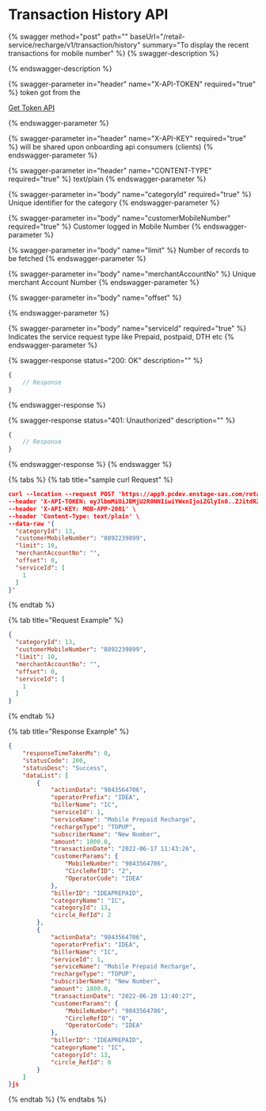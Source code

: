 # Transaction History API

{% swagger method="post" path="" baseUrl="<domain>/retail-service/recharge/v1/transaction/history" summary="To display the recent transactions for mobile number" %}
{% swagger-description %}

{% endswagger-description %}

{% swagger-parameter in="header" name="X-API-TOKEN" required="true" %}
 token got from the 

[Get Token API](../../../market-place/api-specification/version-1/get-token-api.md)


{% endswagger-parameter %}

{% swagger-parameter in="header" name="X-API-KEY" required="true" %}
will be shared upon onboarding api consumers (clients)
{% endswagger-parameter %}

{% swagger-parameter in="header" name="CONTENT-TYPE" required="true" %}
text/plain
{% endswagger-parameter %}

{% swagger-parameter in="body" name="categoryId" required="true" %}
Unique identifier for the category
{% endswagger-parameter %}

{% swagger-parameter in="body" name="customerMobileNumber" required="true" %}
Customer logged in Mobile Number
{% endswagger-parameter %}

{% swagger-parameter in="body" name="limit" %}
Number of records to be fetched
{% endswagger-parameter %}

{% swagger-parameter in="body" name="merchantAccountNo" %}
Unique merchant Account Number
{% endswagger-parameter %}

{% swagger-parameter in="body" name="offset" %}

{% endswagger-parameter %}

{% swagger-parameter in="body" name="serviceId" required="true" %}
Indicates the service request type like Prepaid, postpaid, DTH etc
{% endswagger-parameter %}

{% swagger-response status="200: OK" description="" %}
```javascript
{
    // Response
}
```
{% endswagger-response %}

{% swagger-response status="401: Unauthorized" description="" %}
```javascript
{
    // Response
}
```
{% endswagger-response %}
{% endswagger %}

{% tabs %}
{% tab title="sample curl  Request" %}
```json
curl --location --request POST 'https://app9.pcdev.enstage-sas.com/retail-service/recharge/v1/transaction/history' \
--header 'X-API-TOKEN: eyJlbmMiOiJBMjU2R0NNIiwiYWxnIjoiZGlyIn0..ZJitdRZXJMeJkxFz.PuV48dCHwNI8gt0u1p7wVo8MiLNgyC5BfCkz7Qvpn2NNzXHEgVsfhd4AAHyCq0-FpMHBd5_kR2yZw-fZ-ZQHIqgT-PUOy4H9w1OBDuw0jWfcRtPnT8BNV1bDO7OvVKBplVksyifTLIYX5zFu4HfmHXygEBvv11sL8WUVHyTH8QgLMHLu2qT7l0UBTGHD8pgcZeZAQFdEXPpkglbRVdOedUda7Am1-NSvPLch5s1vyxRNrlR--8xzlfE5munVeYp8ln6L1A.foUnrZNCjNqEcoA_6u9SOw' \
--header 'X-API-KEY: MOB-APP-2001' \
--header 'Content-Type: text/plain' \
--data-raw '{
  "categoryId": 13,
  "customerMobileNumber": "8892239899",
  "limit": 10,
  "merchantAccountNo": "",
  "offset": 0,
  "serviceId": [
    1
  ]
}'
```


{% endtab %}

{% tab title="Request Example" %}
```json
{
  "categoryId": 13,
  "customerMobileNumber": "8892239899",
  "limit": 10,
  "merchantAccountNo": "",
  "offset": 0,
  "serviceId": [
    1
  ]
}
```


{% endtab %}

{% tab title="Response Example" %}
```json
{
    "responseTimeTakenMs": 0,
    "statusCode": 200,
    "statusDesc": "Success",
    "dataList": [
        {
            "actionData": "9843564706",
            "operatorPrefix": "IDEA",
            "billerName": "IC",
            "serviceId": 1,
            "serviceName": "Mobile Prepaid Recharge",
            "rechargeType": "TOPUP",
            "subscriberName": "New Number",
            "amount": 1800.0,
            "transactionDate": "2022-06-17 11:43:26",
            "customerParams": {
                "MobileNumber": "9843564706",
                "CircleRefID": "2",
                "OperatorCode": "IDEA"
            },
            "billerID": "IDEAPREPAID",
            "categoryName": "IC",
            "categoryId": 13,
            "circle_RefId": 2
        },
        {
            "actionData": "9843564706",
            "operatorPrefix": "IDEA",
            "billerName": "IC",
            "serviceId": 1,
            "serviceName": "Mobile Prepaid Recharge",
            "rechargeType": "TOPUP",
            "subscriberName": "New Number",
            "amount": 1800.0,
            "transactionDate": "2022-06-20 13:40:27",
            "customerParams": {
                "MobileNumber": "9843564706",
                "CircleRefID": "0",
                "OperatorCode": "IDEA"
            },
            "billerID": "IDEAPREPAID",
            "categoryName": "IC",
            "categoryId": 13,
            "circle_RefId": 0
        }
    ]
}js
```


{% endtab %}
{% endtabs %}
